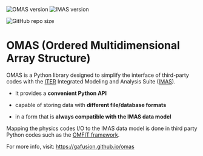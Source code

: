 ![OMAS version](https://img.shields.io/github/tag-date/gafusion/omas.svg?label=OMAS&color=blue)
![IMAS version](https://img.shields.io/badge/IMAS-4.0.0-yellow)

![GitHub repo size](https://img.shields.io/github/repo-size/gafusion/omas.svg?color=blue)

# **OMAS** (**O**rdered **M**ultidimensional **A**rray **S**tructure)

OMAS is a Python library designed to simplify the interface of third-party codes with the [ITER](http://iter.org) Integrated Modeling and Analysis Suite ([IMAS](https://confluence.iter.org/display/IMP)).

* It provides a **convenient Python API**

* capable of storing data with **different file/database formats**

* in a form that is **always compatible with the IMAS data model**

Mapping the physics codes I/O to the IMAS data model is done in third party Python codes such as the [OMFIT framework](https://omfit.io).

For more info, visit: https://gafusion.github.io/omas

